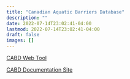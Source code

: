 ```yaml
---
title: "Canadian Aquatic Barriers Database"
description: ""
date: 2022-07-14T23:02:41-04:00
lastmod: 2022-07-14T23:02:41-04:00
draft: false
images: []
---
```


<a href="https://aquaticbarriers.ca/" target="_blank" class="btn btn-primary">CABD Web Tool</a>

<a href="https://cabd-docs.netlify.app/" target="_blank" class="btn btn-primary">CABD Documentation Site</a>